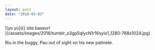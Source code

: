```yaml
---
layout: post
date: "2016-03-03"
---
```


![yo yo]({{ site.baseurl }}/assets/images/2016/tumblr_o3gp5qlycN1r16syio1_1280-768x1024.jpg)

Riu in the buggy, Pau out of sight on his new patinete.
